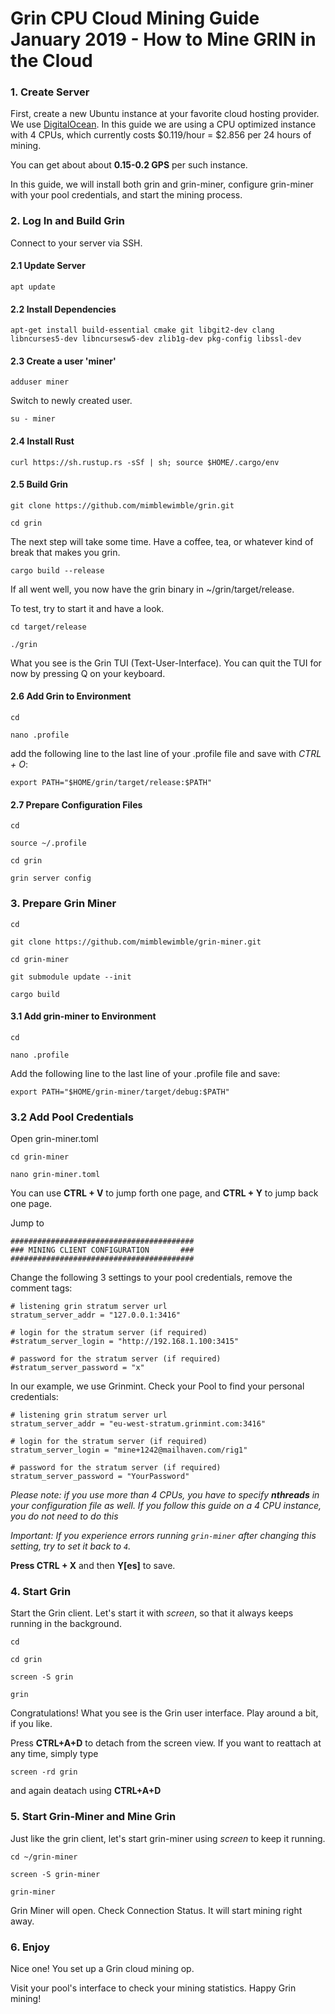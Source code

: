 # Grin CPU Cloud Mining Guide January 2019 - How to Mine GRIN in the Cloud

### 1. Create Server

First, create a new Ubuntu instance at your favorite cloud hosting provider. We use [DigitalOcean](https://m.do.co/c/af94739d6984). In this guide we are using a CPU optimized instance with 4 CPUs, which currently costs $0.119/hour = $2.856 per 24 hours of mining.

You can get about about **0.15-0.2 GPS** per such instance.

In this guide, we will install both grin and grin-miner, configure grin-miner with your pool credentials, and start the mining process.

### 2. Log In and Build Grin

Connect to your server via SSH.

#### 2.1 Update Server

`apt update`

#### 2.2 Install Dependencies

`apt-get install build-essential cmake git libgit2-dev clang libncurses5-dev libncursesw5-dev zlib1g-dev pkg-config libssl-dev`

#### 2.3 Create a user 'miner'

`adduser miner`

Switch to newly created user.

`su - miner`

#### 2.4 Install Rust

`curl https://sh.rustup.rs -sSf | sh; source $HOME/.cargo/env`

#### 2.5 Build Grin

`git clone https://github.com/mimblewimble/grin.git`

`cd grin`

The next step will take some time. Have a coffee, tea, or whatever kind of break that makes you grin.

`cargo build --release`

If all went well, you now have the grin binary in ~/grin/target/release.

To test, try to start it and have a look.

`cd target/release`

`./grin`

What you see is the Grin TUI (Text-User-Interface). You can quit the TUI for now by pressing Q on your keyboard.

#### 2.6 Add Grin to Environment

`cd`

`nano .profile`

add the following line to the last line of your .profile file and save with _CTRL + O_:

`export PATH="$HOME/grin/target/release:$PATH"`

#### 2.7 Prepare Configuration Files

`cd`

`source ~/.profile`

`cd grin`

`grin server config`

### 3. Prepare Grin Miner

`cd`

`git clone https://github.com/mimblewimble/grin-miner.git`

`cd grin-miner`

`git submodule update --init`

`cargo build`

#### 3.1 Add grin-miner to Environment

`cd`

`nano .profile`

Add the following line to the last line of your .profile file and save:

`export PATH="$HOME/grin-miner/target/debug:$PATH"`

### 3.2 Add Pool Credentials

Open grin-miner.toml

`cd grin-miner`

`nano grin-miner.toml`

You can use **CTRL + V** to jump forth one page, and **CTRL + Y** to jump back one page.

Jump to

```
#########################################
### MINING CLIENT CONFIGURATION       ###
#########################################
```

Change the following 3 settings to your pool credentials, remove the comment tags:

```
# listening grin stratum server url
stratum_server_addr = "127.0.0.1:3416"

# login for the stratum server (if required)
#stratum_server_login = "http://192.168.1.100:3415"

# password for the stratum server (if required)
#stratum_server_password = "x"
```

In our example, we use Grinmint. Check your Pool to find your personal credentials:

```
# listening grin stratum server url
stratum_server_addr = "eu-west-stratum.grinmint.com:3416"

# login for the stratum server (if required)
stratum_server_login = "mine+1242@mailhaven.com/rig1"

# password for the stratum server (if required)
stratum_server_password = "YourPassword"
```

_Please note: if you use more than 4 CPUs, you have to specify **nthreads** in your configuration file as well. If you follow this guide on a 4 CPU instance, you do not need to do this_

_Important: If you experience errors running `grin-miner` after changing this setting, try to set it back to `4`._

**Press CTRL + X** and then **Y[es]** to save.

### 4. Start Grin

Start the Grin client. Let's start it with _screen_, so that it always keeps running in the background.

`cd`

`cd grin`

`screen -S grin`

`grin`

Congratulations! What you see is the Grin user interface. Play around a bit, if you like.

Press **CTRL+A+D** to detach from the screen view. If you want to reattach at any time, simply type

`screen -rd grin`

and again deatach using **CTRL+A+D**

### 5. Start Grin-Miner and Mine Grin

Just like the grin client, let's start grin-miner using _screen_ to keep it running.

`cd ~/grin-miner`

`screen -S grin-miner`

`grin-miner`

Grin Miner will open. Check Connection Status. It will start mining right away.

### 6. Enjoy

Nice one! You set up a Grin cloud mining op.

Visit your pool's interface to check your mining statistics. Happy Grin mining!
